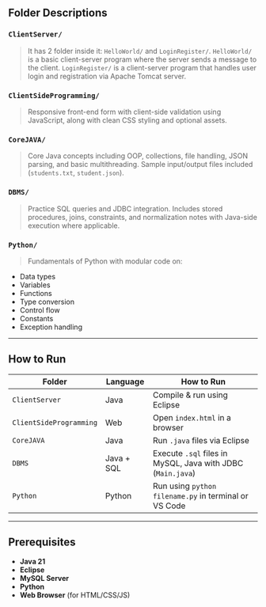 ## Folder Descriptions

### `ClientServer/`

> It has 2 folder inside it: `HelloWorld/` and `LoginRegister/`. `HelloWorld/` is a basic client-server program where the server sends a message to the client. `LoginRegister/` is a client-server program that handles user login and registration via Apache Tomcat server.

### `ClientSideProgramming/`

> Responsive front-end form with client-side validation using JavaScript, along with clean CSS styling and optional assets.

### `CoreJAVA/`

> Core Java concepts including OOP, collections, file handling, JSON parsing, and basic multithreading. Sample input/output files included (`students.txt`, `student.json`).

### `DBMS/`

> Practice SQL queries and JDBC integration. Includes stored procedures, joins, constraints, and normalization notes with Java-side execution where applicable.

### `Python/`

> Fundamentals of Python with modular code on:

* Data types
* Variables
* Functions
* Type conversion
* Control flow
* Constants
* Exception handling

---

## How to Run

| Folder                  | Language   | How to Run                                                  |
| ----------------------- | ---------- | ----------------------------------------------------------- |
| `ClientServer`          | Java       | Compile & run using Eclipse                                 |
| `ClientSideProgramming` | Web        | Open `index.html` in a browser                              |
| `CoreJAVA`              | Java       | Run `.java` files via Eclipse                               |
| `DBMS`                  | Java + SQL | Execute `.sql` files in MySQL, Java with JDBC (`Main.java`) |
| `Python`                | Python     | Run using `python filename.py` in terminal or VS Code       |

---

## Prerequisites

* **Java 21**
* **Eclipse**
* **MySQL Server** 
* **Python**
* **Web Browser** (for HTML/CSS/JS)

